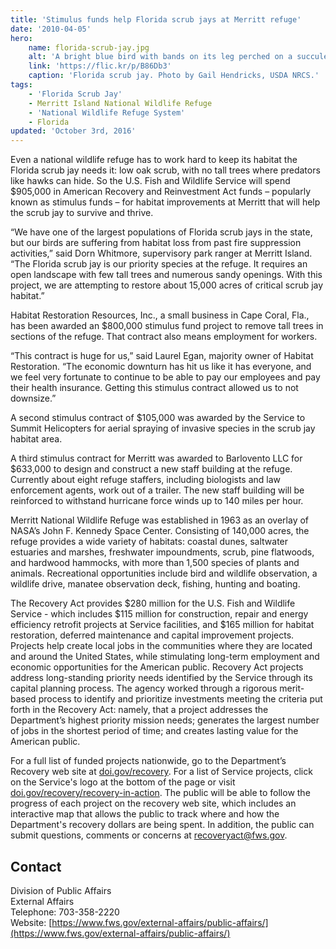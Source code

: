 ```yaml
---
title: 'Stimulus funds help Florida scrub jays at Merritt refuge'
date: '2010-04-05'
hero:
    name: florida-scrub-jay.jpg
    alt: 'A bright blue bird with bands on its leg perched on a succulent shrub.'
    link: 'https://flic.kr/p/B86Db3'
    caption: 'Florida scrub jay. Photo by Gail Hendricks, USDA NRCS.'
tags:
    - 'Florida Scrub Jay'
    - Merritt Island National Wildlife Refuge
    - 'National Wildlife Refuge System'
    - Florida
updated: 'October 3rd, 2016'
---
```


Even a national wildlife refuge has to work hard to keep its habitat the Florida scrub jay needs it: low oak scrub, with no tall trees where predators like hawks can hide. So the U.S. Fish and Wildlife Service will spend $905,000 in American Recovery and Reinvestment Act funds – popularly known as stimulus funds – for habitat improvements at Merritt that will help the scrub jay to survive and thrive.

“We have one of the largest populations of Florida scrub jays in the state, but our birds are suffering from habitat loss from past fire suppression activities,” said Dorn Whitmore, supervisory park ranger at Merritt Island. “The Florida scrub jay is our priority species at the refuge. It requires an open landscape with few tall trees and numerous sandy openings. With this project, we are attempting to restore about 15,000 acres of critical scrub jay habitat.”

Habitat Restoration Resources, Inc., a small business in Cape Coral, Fla., has been awarded an $800,000 stimulus fund project to remove tall trees in sections of the refuge. That contract also means employment for workers.

“This contract is huge for us,” said Laurel Egan, majority owner of Habitat Restoration. “The economic downturn has hit us like it has everyone, and we feel very fortunate to continue to be able to pay our employees and pay their health insurance. Getting this stimulus contract allowed us to not downsize.”

A second stimulus contract of $105,000 was awarded by the Service to Summit Helicopters for aerial spraying of invasive species in the scrub jay habitat area.

A third stimulus contract for Merritt was awarded to Barlovento LLC for $633,000 to design and construct a new staff building at the refuge. Currently about eight refuge staffers, including biologists and law enforcement agents, work out of a trailer. The new staff building will be reinforced to withstand hurricane force winds up to 140 miles per hour.

Merritt National Wildlife Refuge was established in 1963 as an overlay of NASA’s John F. Kennedy Space Center. Consisting of 140,000 acres, the refuge provides a wide variety of habitats: coastal dunes, saltwater estuaries and marshes, freshwater impoundments, scrub, pine flatwoods, and hardwood hammocks, with more than 1,500 species of plants and animals. Recreational opportunities include bird and wildlife observation, a wildlife drive, manatee observation deck, fishing, hunting and boating.

The Recovery Act provides $280 million for the U.S. Fish and Wildlife Service - which includes $115 million for construction, repair and energy efficiency retrofit projects at Service facilities, and $165 million for habitat restoration, deferred maintenance and capital improvement projects. Projects help create local jobs in the communities where they are located and around the United States, while stimulating long-term employment and economic opportunities for the American public. Recovery Act projects address long-standing priority needs identified by the Service through its capital planning process. The agency worked through a rigorous merit-based process to identify and prioritize investments meeting the criteria put forth in the Recovery Act: namely, that a project addresses the Department’s highest priority mission needs; generates the largest number of jobs in the shortest period of time; and creates lasting value for the American public.

For a full list of funded projects nationwide, go to the Department’s Recovery web site at [doi.gov/recovery](https://www.doi.gov/recovery). For a list of Service projects, click on the Service's logo at the bottom of the page or visit [doi.gov/recovery/recovery-in-action](https://www.doi.gov/recovery/recovery-in-action). The public will be able to follow the progress of each project on the recovery web site, which includes an interactive map that allows the public to track where and how the Department's recovery dollars are being spent. In addition, the public can submit questions, comments or concerns at [recoveryact@fws.gov](mailto:recoveryact@fws.gov).

## Contact

Division of Public Affairs  
External Affairs  
Telephone: 703-358-2220  
Website: [https://www.fws.gov/external-affairs/public-affairs/](https://www.fws.gov/external-affairs/public-affairs/)
